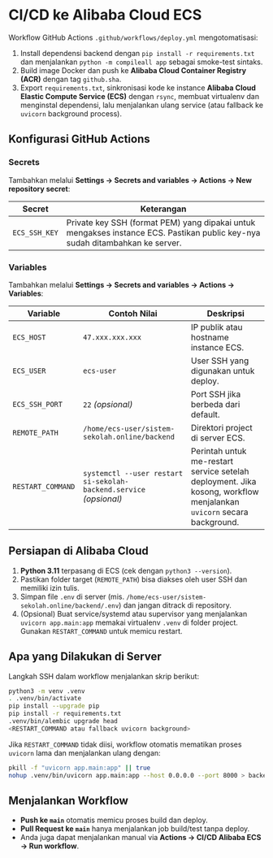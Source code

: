 # CI/CD ke Alibaba Cloud ECS

Workflow GitHub Actions `.github/workflows/deploy.yml` mengotomatisasi:

1. Install dependensi backend dengan `pip install -r requirements.txt` dan menjalankan `python -m compileall app` sebagai smoke-test sintaks.
2. Build image Docker dan push ke **Alibaba Cloud Container Registry (ACR)** dengan tag `github.sha`.
3. Export `requirements.txt`, sinkronisasi kode ke instance **Alibaba Cloud Elastic Compute Service (ECS)** dengan `rsync`, membuat virtualenv dan menginstal dependensi, lalu menjalankan ulang service (atau fallback ke `uvicorn` background process).

## Konfigurasi GitHub Actions

### Secrets
Tambahkan melalui **Settings → Secrets and variables → Actions → New repository secret**:

| Secret | Keterangan |
| ------ | ---------- |
| `ECS_SSH_KEY` | Private key SSH (format PEM) yang dipakai untuk mengakses instance ECS. Pastikan public key-nya sudah ditambahkan ke server. |

### Variables
Tambahkan melalui **Settings → Secrets and variables → Actions → Variables**:

| Variable | Contoh Nilai | Deskripsi |
| -------- | ------------- | --------- |
| `ECS_HOST` | `47.xxx.xxx.xxx` | IP publik atau hostname instance ECS. |
| `ECS_USER` | `ecs-user` | User SSH yang digunakan untuk deploy. |
| `ECS_SSH_PORT` | `22` *(opsional)* | Port SSH jika berbeda dari default. |
| `REMOTE_PATH` | `/home/ecs-user/sistem-sekolah.online/backend` | Direktori project di server ECS. |
| `RESTART_COMMAND` | `systemctl --user restart si-sekolah-backend.service` *(opsional)* | Perintah untuk me-restart service setelah deployment. Jika kosong, workflow menjalankan `uvicorn` secara background. |

## Persiapan di Alibaba Cloud
1. **Python 3.11** terpasang di ECS (cek dengan `python3 --version`).
2. Pastikan folder target (`REMOTE_PATH`) bisa diakses oleh user SSH dan memiliki izin tulis.
3. Simpan file `.env` di server (mis. `/home/ecs-user/sistem-sekolah.online/backend/.env`) dan jangan ditrack di repository.
4. (Opsional) Buat service/systemd atau supervisor yang menjalankan `uvicorn app.main:app` memakai virtualenv `.venv` di folder project. Gunakan `RESTART_COMMAND` untuk memicu restart.

## Apa yang Dilakukan di Server
Langkah SSH dalam workflow menjalankan skrip berikut:

```bash
python3 -m venv .venv
. .venv/bin/activate
pip install --upgrade pip
pip install -r requirements.txt
.venv/bin/alembic upgrade head
<RESTART_COMMAND atau fallback uvicorn background>
```

Jika `RESTART_COMMAND` tidak diisi, workflow otomatis mematikan proses `uvicorn` lama dan menjalankan ulang dengan:

```bash
pkill -f "uvicorn app.main:app" || true
nohup .venv/bin/uvicorn app.main:app --host 0.0.0.0 --port 8000 > backend.log 2>&1 &
```

## Menjalankan Workflow
- **Push ke `main`** otomatis memicu proses build dan deploy.
- **Pull Request ke `main`** hanya menjalankan job build/test tanpa deploy.
- Anda juga dapat menjalankan manual via **Actions → CI/CD Alibaba ECS → Run workflow**.
